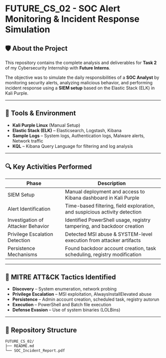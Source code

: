 # FUTURE_CS_02 - SOC Alert Monitoring & Incident Response Simulation

## 🛡️ About the Project

This repository contains the complete analysis and deliverables for **Task 2** of my Cybersecurity Internship with **Future Interns**.

The objective was to simulate the daily responsibilities of a **SOC Analyst** by monitoring security alerts, analyzing malicious behavior, and performing incident response using a **SIEM setup** based on the Elastic Stack (ELK) in Kali Purple.

---

## 🧰 Tools & Environment

- **Kali Purple Linux** (Manual Setup)
- **Elastic Stack (ELK)** – Elasticsearch, Logstash, Kibana
- **Sample Logs** – System logs, Authentication logs, Malware alerts, Network traffic
- **KQL** – Kibana Query Language for filtering and log analysis

---

## 🔍 Key Activities Performed

| Phase                             | Description                                                                 |
|----------------------------------|-----------------------------------------------------------------------------|
| SIEM Setup                       | Manual deployment and access to Kibana dashboard in Kali Purple            |
| Alert Identification             | Time-based filtering, field exploration, and suspicious activity detection |
| Investigation of Attacker Behavior | Identified PowerShell usage, registry tampering, and backdoor creation     |
| Privilege Escalation Detection   | Detected MSI abuse & SYSTEM-level execution from attacker artifacts        |
| Persistence Mechanisms           | Found backdoor account creation, task scheduling, registry modification    |

---

## 🧪 MITRE ATT&CK Tactics Identified

- **Discovery** – System enumeration, network probing
- **Privilege Escalation** – MSI exploitation, AlwaysInstallElevated abuse
- **Persistence** – Admin account creation, scheduled task, registry autorun
- **Execution** – PowerShell and Batch file execution
- **Defense Evasion** – Use of system binaries (LOLBins)

---

## 📁 Repository Structure

```bash
FUTURE_CS_02/
├── README.md
└── SOC_Incident_Report.pdf
